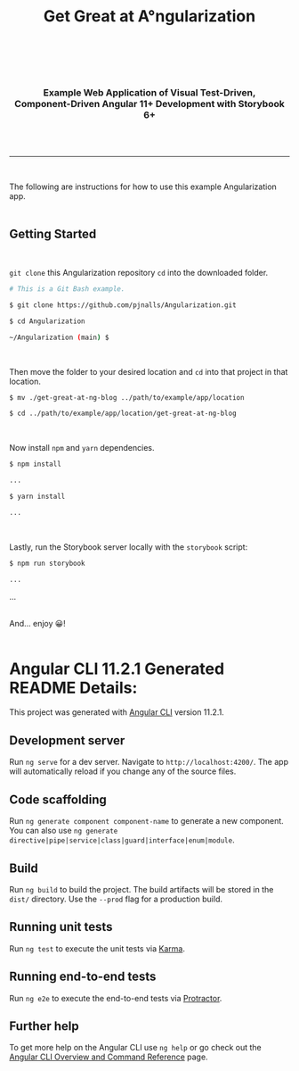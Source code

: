 <br>
<h1 align="center">
  <br>
  Get Great at <strong>A°</strong>ngularization
  <br>
  <br>  
</h1>
<br>
<br>
<h3 align="center">Example Web Application of Visual Test-Driven, <br>Component-Driven Angular 11+ Development with Storybook 6+</h3>
<br>
<br>
<hr>
<!-- --- -->

<br>

The following are instructions for how to use this example Angularization app.
<br>
<br>

## Getting Started
<br>

`git clone` this Angularization repository `cd` into the downloaded folder.

```bash
# This is a Git Bash example.

$ git clone https://github.com/pjnalls/Angularization.git

$ cd Angularization

~/Angularization (main) $
```
<br>

Then move the folder to your desired location and `cd` into that project in that location.

```bash
$ mv ./get-great-at-ng-blog ../path/to/example/app/location

$ cd ../path/to/example/app/location/get-great-at-ng-blog
```
<br>

Now install `npm` and `yarn` dependencies.

```bash
$ npm install

...

$ yarn install

...
```
<br>

Lastly, run the Storybook server locally with the `storybook` script:

```bash
$ npm run storybook

...
```
...

<br>
And... enjoy 😀!

<br>
<br>

# Angular CLI 11.2.1 Generated README Details:

This project was generated with [Angular CLI](https://github.com/angular/angular-cli) version 11.2.1.

## Development server

Run `ng serve` for a dev server. Navigate to `http://localhost:4200/`. The app will automatically reload if you change any of the source files.

## Code scaffolding

Run `ng generate component component-name` to generate a new component. You can also use `ng generate directive|pipe|service|class|guard|interface|enum|module`.

## Build

Run `ng build` to build the project. The build artifacts will be stored in the `dist/` directory. Use the `--prod` flag for a production build.

## Running unit tests

Run `ng test` to execute the unit tests via [Karma](https://karma-runner.github.io).

## Running end-to-end tests

Run `ng e2e` to execute the end-to-end tests via [Protractor](http://www.protractortest.org/).

## Further help

To get more help on the Angular CLI use `ng help` or go check out the [Angular CLI Overview and Command Reference](https://angular.io/cli) page.
